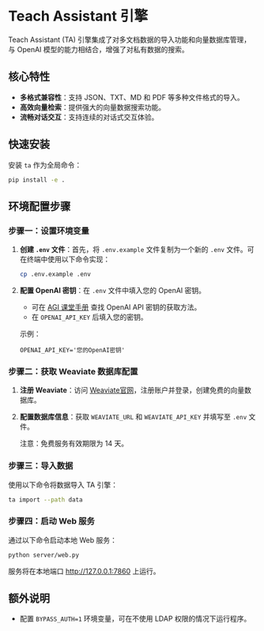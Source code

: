 # Teach Assistant 引擎

Teach Assistant (TA) 引擎集成了对多文档数据的导入功能和向量数据库管理，与 OpenAI 模型的能力相结合，增强了对私有数据的搜索。

## 核心特性
- **多格式兼容性**：支持 JSON、TXT、MD 和 PDF 等多种文件格式的导入。
- **高效向量检索**：提供强大的向量数据搜索功能。
- **流畅对话交互**：支持连续的对话式交互体验。

## 快速安装
安装 `ta` 作为全局命令：

```bash
pip install -e .
```

## 环境配置步骤

### 步骤一：设置环境变量

1. **创建 `.env` 文件**：首先，将 `.env.example` 文件复制为一个新的 `.env` 文件。可在终端中使用以下命令实现：

    ```bash
    cp .env.example .env
    ```

2. **配置 OpenAI 密钥**：在 `.env` 文件中填入您的 OpenAI 密钥。
   - 可在 [AGI 课堂手册](https://a.agiclass.ai) 查找 OpenAI API 密钥的获取方法。
   - 在 `OPENAI_API_KEY` 后填入您的密钥。

    示例：

    ```env
    OPENAI_API_KEY='您的OpenAI密钥'
    ```

### 步骤二：获取 Weaviate 数据库配置

1. **注册 Weaviate**：访问 [Weaviate官网](https://console.weaviate.cloud/)，注册账户并登录，创建免费的向量数据库。

2. **配置数据库信息**：获取 `WEAVIATE_URL` 和 `WEAVIATE_API_KEY` 并填写至 `.env` 文件。

    注意：免费服务有效期限为 14 天。

### 步骤三：导入数据

使用以下命令将数据导入 TA 引擎：

```bash
ta import --path data
```

### 步骤四：启动 Web 服务

通过以下命令启动本地 Web 服务：

```bash
python server/web.py
```

服务将在本地端口 http://127.0.0.1:7860 上运行。

## 额外说明

- 配置 `BYPASS_AUTH=1` 环境变量，可在不使用 LDAP 权限的情况下运行程序。